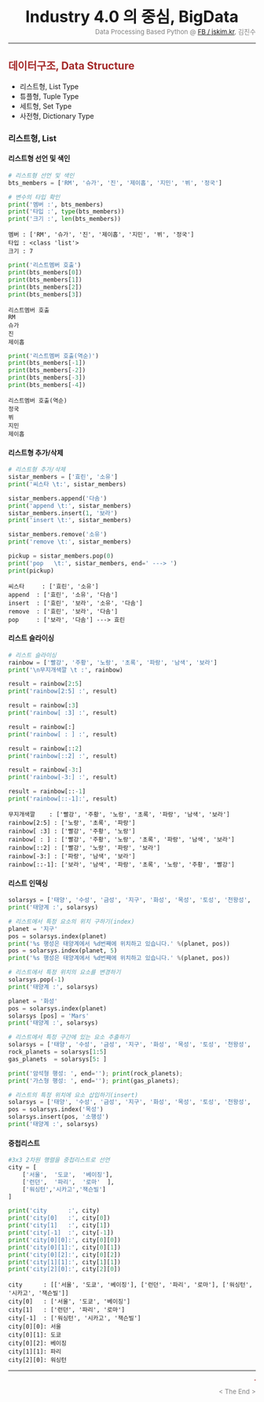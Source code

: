 
<center>
<b><font size=6>Industry 4.0 의 중심, BigData</font></b>
</center>

<div align='right'><font size=2 color='gray'>Data Processing Based Python @ <font color='blue'><a href='https://www.facebook.com/jskim.kr'>FB / jskim.kr</a></font>, 김진수</font></div>
<hr>

## <font color='brown'>데이터구조, Data Structure</font>
> 
- 리스트형, List Type
- 튜플형, Tuple Type
- 세트형, Set Type
- 사전형, Dictionary Type

### 리스트형, List

#### 리스트형 선언 및 색인


```python
# 리스트형 선언 및 색인
bts_members = ['RM', '슈가', '진', '제이홉', '지민', '뷔', '정국']

# 변수의 타입 확인
print('멤버 :', bts_members)
print('타입 :', type(bts_members))
print('크기 :', len(bts_members))
```

    멤버 : ['RM', '슈가', '진', '제이홉', '지민', '뷔', '정국']
    타입 : <class 'list'>
    크기 : 7
    


```python
print('리스트멤버 호출')
print(bts_members[0])
print(bts_members[1])
print(bts_members[2])
print(bts_members[3])
```

    리스트멤버 호출
    RM
    슈가
    진
    제이홉
    


```python
print('리스트멤버 호출(역순)')
print(bts_members[-1])
print(bts_members[-2])
print(bts_members[-3])
print(bts_members[-4])
```

    리스트멤버 호출(역순)
    정국
    뷔
    지민
    제이홉
    

#### 리스트형 추가/삭제


```python
# 리스트형 추가/삭제
sistar_members = ['효린', '소유']
print('씨스타 \t:', sistar_members)

sistar_members.append('다솜')
print('append \t:', sistar_members)
sistar_members.insert(1, '보라')
print('insert \t:', sistar_members)

sistar_members.remove('소유')
print('remove \t:', sistar_members)

pickup = sistar_members.pop(0)
print('pop   \t:', sistar_members, end=' ---> ')
print(pickup)

```

    씨스타 	: ['효린', '소유']
    append 	: ['효린', '소유', '다솜']
    insert 	: ['효린', '보라', '소유', '다솜']
    remove 	: ['효린', '보라', '다솜']
    pop   	: ['보라', '다솜'] ---> 효린
    

#### 리스트 슬라이싱


```python
# 리스트 슬라이싱
rainbow = ['빨강', '주황', '노랑', '초록', '파랑', '남색', '보라']
print('\n무지개색깔 \t :', rainbow)

result = rainbow[2:5]
print('rainbow[2:5] :', result)

result = rainbow[:3]
print('rainbow[ :3] :', result)

result = rainbow[:]
print('rainbow[ : ] :', result)

result = rainbow[::2]
print('rainbow[::2] :', result)

result = rainbow[-3:]
print('rainbow[-3:] :', result)

result = rainbow[::-1]
print('rainbow[::-1]:', result)

```

    
    무지개색깔 	 : ['빨강', '주황', '노랑', '초록', '파랑', '남색', '보라']
    rainbow[2:5] : ['노랑', '초록', '파랑']
    rainbow[ :3] : ['빨강', '주황', '노랑']
    rainbow[ : ] : ['빨강', '주황', '노랑', '초록', '파랑', '남색', '보라']
    rainbow[::2] : ['빨강', '노랑', '파랑', '보라']
    rainbow[-3:] : ['파랑', '남색', '보라']
    rainbow[::-1]: ['보라', '남색', '파랑', '초록', '노랑', '주황', '빨강']
    

#### 리스트 인덱싱


```python
solarsys = ['태양', '수성', '금성', '지구', '화성', '목성', '토성', '천왕성', '해왕성', '지구']
print('태양계 :', solarsys)

# 리스트에서 특정 요소의 위치 구하기(index)
planet = '지구'
pos = solarsys.index(planet)
print('%s 행성은 태양계에서 %d번째에 위치하고 있습니다.' %(planet, pos))
pos = solarsys.index(planet, 5)
print('%s 행성은 태양계에서 %d번째에 위치하고 있습니다.' %(planet, pos))

# 리스트에서 특정 위치의 요소를 변경하기
solarsys.pop(-1)
print('태양계 :', solarsys)

planet = '화성'
pos = solarsys.index(planet)
solarsys [pos] = 'Mars'
print('태양계 :', solarsys)

# 리스트에서 특정 구간에 있는 요소 추출하기
solarsys = ['태양', '수성', '금성', '지구', '화성', '목성', '토성', '천왕성', '해왕성']
rock_planets = solarsys[1:5]
gas_planets  = solarsys[5: ]

print('암석형 행성: ', end=''); print(rock_planets);
print('가스형 행성: ', end=''); print(gas_planets);

# 리스트의 특정 위치에 요소 삽입하기(insert)
solarsys = ['태양', '수성', '금성', '지구', '화성', '목성', '토성', '천왕성', '해왕성']
pos = solarsys.index('목성')
solarsys.insert(pos, '소행성')
print('태양계 :', solarsys)

```

#### 중첩리스트


```python
#3x3 2차원 행렬을 중첩리스트로 선언
city = [
    ['서울',  '도쿄',  '베이징'],
    ['런던',  '파리',  '로마'  ],
    ['워싱턴','시카고','잭슨빌']
]

print('city      :', city)
print('city[0]   :', city[0])
print('city[1]   :', city[1])
print('city[-1]  :', city[-1])
print('city[0][0]:', city[0][0])
print('city[0][1]:', city[0][1])
print('city[0][2]:', city[0][2])
print('city[1][1]:', city[1][1])
print('city[2][0]:', city[2][0])
```

    city      : [['서울', '도쿄', '베이징'], ['런던', '파리', '로마'], ['워싱턴', '시카고', '잭슨빌']]
    city[0]   : ['서울', '도쿄', '베이징']
    city[1]   : ['런던', '파리', '로마']
    city[-1]  : ['워싱턴', '시카고', '잭슨빌']
    city[0][0]: 서울
    city[0][1]: 도쿄
    city[0][2]: 베이징
    city[1][1]: 파리
    city[2][0]: 워싱턴
    

<hr>
<marquee><font size=3 color='brown'>The BigpyCraft find the information to design valuable society with Technology & Craft.</font></marquee>
<div align='right'><font size=2 color='gray'> &lt; The End &gt; </font></div>
